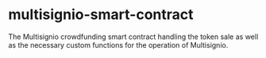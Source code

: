 # multisignio-smart-contract
The Multisignio crowdfunding smart contract handling the token sale as well as the necessary custom functions for the operation of Multisignio.

